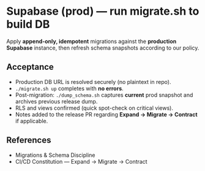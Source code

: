 <!--
title: Supabase (prod) — run migrate.sh to build DB
labels: ["db","ci","phase:prod-setup"]
assignees: []
uid: prod-db-migrate
parent_uid: prod-setup-epic
type: Chore
status: Todo
priority: P1
target: mvp-0.7.0
area: db
doc: "docs/policy/migrations_and_schema.md"
pr: ""
-->

# Supabase (prod) — run migrate.sh to build DB

Apply **append-only, idempotent** migrations against the **production Supabase** instance, then refresh schema snapshots according to our policy.

## Acceptance

- Production DB URL is resolved securely (no plaintext in repo).
- `./migrate.sh up` completes with **no errors**.
- Post-migration: `./dump_schema.sh` captures **current** prod snapshot and archives previous release dump.
- RLS and views confirmed (quick spot-check on critical views).
- Notes added to the release PR regarding **Expand → Migrate → Contract** if applicable.

## References

- Migrations & Schema Discipline
- CI/CD Constitution — Expand → Migrate → Contract
